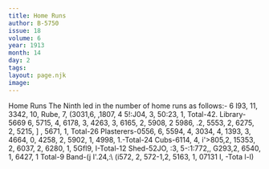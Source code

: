 ```yaml
---
title: Home Runs
author: B-5750
issue: 18
volume: 6
year: 1913
month: 14
day: 2
tags:
layout: page.njk
image:
---
```

Home Runs   The Ninth led in the number of home runs as follows:-   6 l93, 11, 3342, 10, Rube, 7, (3031,6, ,1807, 4 5!:J04, 3, 50:23, 1, Total-42.   Library-5669 6, 5715, 4, 6178, 3, 4263, 3, 6165, 2, 5908, 2 5986, .2, 5553, 2, 6275, 2, 5215, ] , 5671, 1, Total-26   Plasterers-0556, 6, 5594, 4, 3034, 4, 1393, 3, 4664, 0, 4258, 2, 5902, 1, 4998, 1.-Total-24   Cubs-6114, 4, i'>805,2, 15353, 2, 6037, 2, 6280, 1, 5Gfl9, I-Total-12   Shed-52JO, :3, 5-:1:772,, G293,2, 6540, 1, 6427, 1 Total-9   Band-(j I'.24,:\ (i572, 2, 572-1,2, 5163, 1, 07131 I, -Tota l-I)
